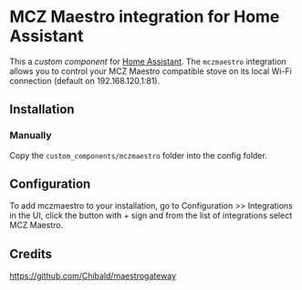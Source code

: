 # MCZ Maestro integration for Home Assistant

This a _custom component_ for [Home Assistant](https://www.home-assistant.io/).
The `mczmaestro` integration allows you to control your MCZ Maestro compatible stove on its local Wi-Fi connection (default on 192.168.120.1:81).

## Installation

### Manually

Copy the `custom_components/mczmaestro` folder into the config folder.

## Configuration

To add mczmaestro to your installation, go to Configuration >> Integrations in the UI, click the button with + sign and from the list of integrations select MCZ Maestro.

## Credits

<https://github.com/Chibald/maestrogateway>
